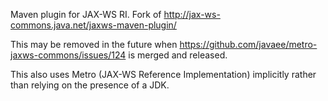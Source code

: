 Maven plugin for JAX-WS RI.  Fork of http://jax-ws-commons.java.net/jaxws-maven-plugin/

This may be removed in the future when https://github.com/javaee/metro-jaxws-commons/issues/124
is merged and released.

This also uses Metro (JAX-WS Reference Implementation) implicitly rather than relying on the presence of a JDK.

